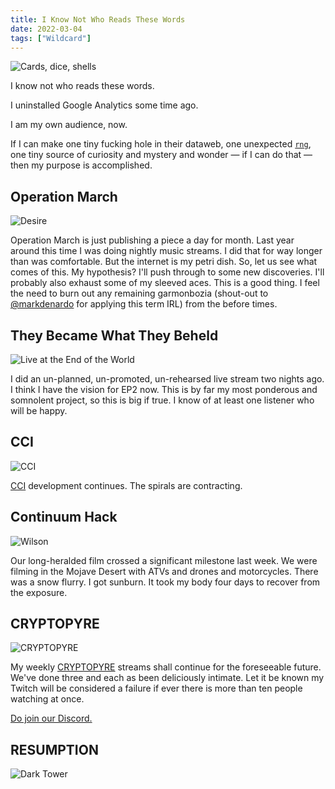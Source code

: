 ```yaml
---
title: I Know Not Who Reads These Words
date: 2022-03-04
tags: ["Wildcard"]
---
```


![Cards, dice, shells](/images/cards.jpg)

I know not who reads these words.

I uninstalled Google Analytics some time ago.

I am my own audience, now.

If I can make one tiny fucking hole in their dataweb, one unexpected [`rng`](https://en.wikipedia.org/wiki/Random_number_generation), one tiny source of curiosity and mystery and wonder &mdash; if I can do that &mdash; then my purpose is accomplished.

## Operation March

![Desire](/images/desire.jpg)

Operation March is just publishing a piece a day for month. Last year around this time I was doing nightly music streams. I did that for way longer than was comfortable. But the internet is my petri dish. So, let us see what comes of this. My hypothesis? I'll push through to some new discoveries. I'll probably also exhaust some of my sleeved aces. This is a good thing. I feel the need to burn out any remaining garmonbozia (shout-out to [@markdenardo](https://www.instagram.com/markdenardo/) for applying this term IRL) from the before times.

## They Became What They Beheld

![Live at the End of the World](/images/live-at-the-end-of-the-world.jpg)

I did an un-planned, un-promoted, un-rehearsed live stream two nights ago. I think I have the vision for EP2 now. This is by far my most ponderous and somnolent project, so this is big if true. I know of at least one listener who will be happy.

## CCI

![CCI](/images/coral-carrier-incarnadine.gif)

[CCI](https://cci.dev) development continues. The spirals are contracting.

## Continuum Hack

![Wilson](/images/wilson.jpg)

Our long-heralded film crossed a significant milestone last week. We were filming in the Mojave Desert with ATVs and drones and motorcycles. There was a snow flurry. I got sunburn. It took my body four days to recover from the exposure.

## CRYPTOPYRE

![CRYPTOPYRE](/images/cryptopyre-sub-cipher.jpg)

My weekly [CRYPTOPYRE](https://www.twitch.tv/tyleretters/schedule) streams shall continue for the foreseeable future. We've done three and each as been deliciously intimate. Let it be known my Twitch will be considered a failure if ever there is more than ten people watching at once.

[Do join our Discord.](https://discord.gg/FHDdUJugzU)

## RESUMPTION

![Dark Tower](/images/dark-tower.gif)
